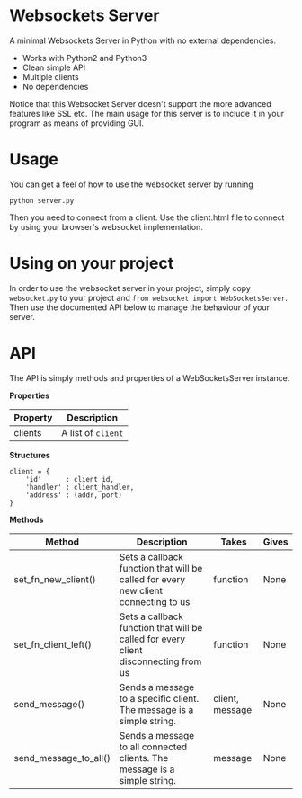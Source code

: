 Websockets Server
=======================

A minimal Websockets Server in Python with no external dependencies.

  * Works with Python2 and Python3
  * Clean simple API
  * Multiple clients
  * No dependencies
  
Notice that this Websocket Server doesn't support the more advanced features
like SSL etc. The main usage for this server is to include it in your program
as means of providing GUI.


Usage
=======================
You can get a feel of how to use the websocket server by running

    python server.py
    
Then you need to connect from a client. Use the client.html file to connect
by using your browser's websocket implementation.


Using on your project
=======================
In order to use the websocket server in your project, simply
copy `websocket.py` to your project and `from websocket import WebSocketsServer`.
Then use the documented API below to manage the behaviour of your server.


API
=======================

The API is simply methods and properties of a WebSocketsServer instance.

**Properties**

| Property | Description          |
|----------|----------------------|
| clients  | A list of `client`   |


**Structures**
````
client = {
	'id'      : client_id,
	'handler' : client_handler,
	'address' : (addr, port)
}
````

**Methods**

| Method                | Description                                                                         | Takes           | Gives |
|-----------------------|-------------------------------------------------------------------------------------|-----------------|-------|
| set_fn_new_client()   | Sets a callback function that will be called for every new client connecting to us  | function        | None  |
| set_fn_client_left()  | Sets a callback function that will be called for every client disconnecting from us | function        | None  |
| send_message()        | Sends a message to a specific client. The message is a simple string.               | client, message | None  |
| send_message_to_all() | Sends a message to all connected clients. The message is a simple string.           | message         | None  |
